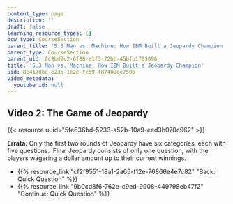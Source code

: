 ```yaml
---
content_type: page
description: ''
draft: false
learning_resource_types: []
ocw_type: CourseSection
parent_title: '5.3 Man vs. Machine: How IBM Built a Jeopardy Champion '
parent_type: CourseSection
parent_uid: 0c9bd7c2-6f88-e1f3-72bb-45bfb1705096
title: '5.3 Man vs. Machine: How IBM Built a Jeopardy Champion'
uid: 8e417dbe-e235-1e2e-fc59-f87409ee7506
video_metadata:
  youtube_id: null
---
```

## Video 2: The Game of Jeopardy

{{< resource uuid="5fe636bd-5233-a52b-10a9-eed3b070c962" >}}

**Errata:** Only the first two rounds of Jeopardy have six categories, each with five questions.  Final Jeopardy consists of only one question, with the players wagering a dollar amount up to their current winnings.

- {{% resource_link "cf2f9551-18a1-2a65-f12e-76866e4e7c82" "Back: Quick Question" %}}
- {{% resource_link "9b0cd8f6-762e-c9ed-9908-449798eb47f2" "Continue: Quick Question" %}}